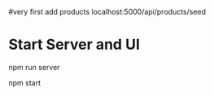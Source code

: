 #very first add products
localhost:5000/api/products/seed


# Start Server and UI
npm run server

npm start


